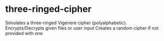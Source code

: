 # three-ringed-cipher
Simulates a three-ringed Vigenere cipher (polyalphabetic).
Encrypts/Decrypts given files or user input
Creates a random cipher if not provided with one

